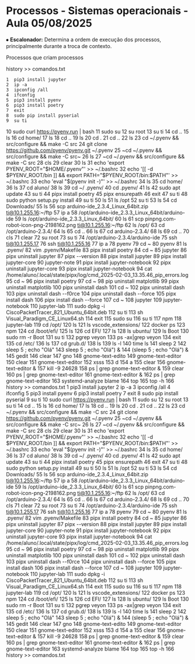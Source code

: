 # Processos - Sistemas operacionais - Aula  05/08/2025

⦁	**Escalonador:** Determina a ordem de execução dos processos, principalmente durante a troca de contexto.

Processos que criam processos

history >> comandos.txt

    1  pip3 install jupyter
    2  ip -a
    3  ipconfig /all
    4  ifconfig
    5  pip3 install pyenv
    6  pip3 install poetry
    7  exit
    8  sudo pip install pyserial
    9  su ti
   10  sudo curl https://pyenv.run | bash
   11  sudo su
   12  su root
   13  su ti
   14  cd ..
   15  ls
   16  cd home/
   17  ls
   18  cd ..
   19  ls
   20  cd .
   21  cd ..
   22  ls
   23  cd ~/.pyenv && src/configure && make -C src
   24  git clone https://github.com/pyenv/pyenv.git ~/.pyenv
   25  ~cd ~/.pyenv && src/configure && make -C src~
   26  ls
   27  ~cd ~/.pyenv && src/configure && make -C src
   28  cls
   29  clear
   30  ls
   31  echo 'export PYENV_ROOT="$HOME/.pyenv"' >> ~/.bashrc
   32  echo '[[ -d $PYENV_ROOT/bin ]] && export PATH="$PYENV_ROOT/bin:$PATH"' >> ~/.bashrc
   33  echo 'eval "$(pyenv init -)"' >> ~/.bashrc
   34  ls
   35  cd home/
   36  ls
   37  cd aluno/
   38  ls
   39  cd ~/ .pyenv/
   40  cd .pyenv/
   41  ls
   42  sudo apt update
   43  su ti
   44  pipx install poetry
   45  pipx ensurepath
   46  exit
   47  su ti
   48  sudo python setup.py install
   49  su ti
   50  ls
   51  ls /opt
   52  su ti
   53  ls
   54  cd Downloads/
   55  ls
   56  scp arduino-ide_2.3.4_Linux_64bit.zip ti@10.1.255.16:~/ftp
   57  ip a
   58  /opt/arduino-ide_2.3.3_Linux_64bit/arduino-ide 
   59  ls /opt/arduino-ide_2.3.3_Linux_64bit/
   60  ls
   61  scp pinpng.com-robot-icon-png-2198162.png ti@10.1.255.16:~/ftp
   62  ls /opt/
   63  cd /opt/arduino-2.3.4/
   64  ls
   65  cd ..
   66  ls
   67  cd arduino-2.3.4/
   68  ls
   69  cd ..
   70  cls
   71  clear
   72  su root
   73  su ti
   74  /opt/arduino-2.3.4/arduino-ide 
   75  ssh ti@10.1.255.17
   76  ssh ti@10.1.255.16
   77  ip a
   78  pyenv
   79  cd ~
   80  pyenv
   81  ls .pyenv/
   82  vim .pyenv/Makefile 
   83  pipx install poetry
   84  cd ~
   85  jupyter
   86  pipx uninstall jupyter
   87  pipx --version
   88  pipx install jupyter
   89  pipx install jupyter-core
   90  jupyter-note
   91  pipx install jupyter-notebook
   92  pipx uninstall jupyter-core
   93  pipx install jupyter-notebook
   94  cat /home/aluno/.local/state/pipx/log/cmd_2025-02-03_13.35.46_pip_errors.log
   95  cd ~
   96  pipx install poetry
   97  cd ~
   98  pip uninstall matplotlib
   99  pipx uninstall matplotlib
  100  pipx uninstall dash
  101  cd ~
  102  pipx uninstall dash
  103  pipx uninstall dash --f0rce
  104  pipx uninstall dash --force
  105  pipx install dash
  106  pipx install dash --force
  107  cd ~
  108  jupyter
  109  jupyter-notebook
  110  jupyter-lab
  111  sudo dpkg -i CiscoPacketTracer_821_Ubuntu_64bit.deb 
  112  su ti
  113  sh Visual_Paradigm_CE_Linux64.sh 
  114  exit
  115  sudo su
  116  su ti
  117  npm
  118  jupyter-lab
  119  cd /opt/
  120  ls
  121  ls vscode_extensions/
  122  docker ps 
  123  npm
  124  cd /boot/efi/
  125  ls
  126  cd EFI/
  127  ls
  128  ls ubuntu/
  129  ls Boot 
  130  sudo rm -r Boot 
  131  su ti
  132  pgrep veyon
  133  ps -ax|grep veyon
  134  exit
  135  cd /etc/
  136  ls
  137  cd grub.d/
  138  ls
  139  ls -l
  140  time ls
  141  sleep 2
  142  sleep 5 ; echo "Olá"
  143  sleep 5 ; echo "Olá") &
  144  (sleep 5 ; echo "Olá") &
  145  gedit
  146  clear
  147  gno
  148  gnome-text-edito
  149  gnome-text-editor
  150  clear
  151  gnome-text-editor
  152  xsss
  153  d
  154  a
  155  clear
  156  gnome-text-editor &
  157  kill -9 24628
  158  ps | grep gnome-text-editor &
  159  clear
  160  ps | grep gnome-text-editor 
  161  gnome-text-editor &
  162  ps | grep gnome-text-editor 
  163  systemd-analyze blame
  164  top
  165  top -h
  166  history >> comandos.txt
    1  pip3 install jupyter
    2  ip -a
    3  ipconfig /all
    4  ifconfig
    5  pip3 install pyenv
    6  pip3 install poetry
    7  exit
    8  sudo pip install pyserial
    9  su ti
   10  sudo curl https://pyenv.run | bash
   11  sudo su
   12  su root
   13  su ti
   14  cd ..
   15  ls
   16  cd home/
   17  ls
   18  cd ..
   19  ls
   20  cd .
   21  cd ..
   22  ls
   23  cd ~/.pyenv && src/configure && make -C src
   24  git clone https://github.com/pyenv/pyenv.git ~/.pyenv
   25  ~cd ~/.pyenv && src/configure && make -C src~
   26  ls
   27  ~cd ~/.pyenv && src/configure && make -C src
   28  cls
   29  clear
   30  ls
   31  echo 'export PYENV_ROOT="$HOME/.pyenv"' >> ~/.bashrc
   32  echo '[[ -d $PYENV_ROOT/bin ]] && export PATH="$PYENV_ROOT/bin:$PATH"' >> ~/.bashrc
   33  echo 'eval "$(pyenv init -)"' >> ~/.bashrc
   34  ls
   35  cd home/
   36  ls
   37  cd aluno/
   38  ls
   39  cd ~/ .pyenv/
   40  cd .pyenv/
   41  ls
   42  sudo apt update
   43  su ti
   44  pipx install poetry
   45  pipx ensurepath
   46  exit
   47  su ti
   48  sudo python setup.py install
   49  su ti
   50  ls
   51  ls /opt
   52  su ti
   53  ls
   54  cd Downloads/
   55  ls
   56  scp arduino-ide_2.3.4_Linux_64bit.zip ti@10.1.255.16:~/ftp
   57  ip a
   58  /opt/arduino-ide_2.3.3_Linux_64bit/arduino-ide 
   59  ls /opt/arduino-ide_2.3.3_Linux_64bit/
   60  ls
   61  scp pinpng.com-robot-icon-png-2198162.png ti@10.1.255.16:~/ftp
   62  ls /opt/
   63  cd /opt/arduino-2.3.4/
   64  ls
   65  cd ..
   66  ls
   67  cd arduino-2.3.4/
   68  ls
   69  cd ..
   70  cls
   71  clear
   72  su root
   73  su ti
   74  /opt/arduino-2.3.4/arduino-ide 
   75  ssh ti@10.1.255.17
   76  ssh ti@10.1.255.16
   77  ip a
   78  pyenv
   79  cd ~
   80  pyenv
   81  ls .pyenv/
   82  vim .pyenv/Makefile 
   83  pipx install poetry
   84  cd ~
   85  jupyter
   86  pipx uninstall jupyter
   87  pipx --version
   88  pipx install jupyter
   89  pipx install jupyter-core
   90  jupyter-note
   91  pipx install jupyter-notebook
   92  pipx uninstall jupyter-core
   93  pipx install jupyter-notebook
   94  cat /home/aluno/.local/state/pipx/log/cmd_2025-02-03_13.35.46_pip_errors.log
   95  cd ~
   96  pipx install poetry
   97  cd ~
   98  pip uninstall matplotlib
   99  pipx uninstall matplotlib
  100  pipx uninstall dash
  101  cd ~
  102  pipx uninstall dash
  103  pipx uninstall dash --f0rce
  104  pipx uninstall dash --force
  105  pipx install dash
  106  pipx install dash --force
  107  cd ~
  108  jupyter
  109  jupyter-notebook
  110  jupyter-lab
  111  sudo dpkg -i CiscoPacketTracer_821_Ubuntu_64bit.deb 
  112  su ti
  113  sh Visual_Paradigm_CE_Linux64.sh 
  114  exit
  115  sudo su
  116  su ti
  117  npm
  118  jupyter-lab
  119  cd /opt/
  120  ls
  121  ls vscode_extensions/
  122  docker ps 
  123  npm
  124  cd /boot/efi/
  125  ls
  126  cd EFI/
  127  ls
  128  ls ubuntu/
  129  ls Boot 
  130  sudo rm -r Boot 
  131  su ti
  132  pgrep veyon
  133  ps -ax|grep veyon
  134  exit
  135  cd /etc/
  136  ls
  137  cd grub.d/
  138  ls
  139  ls -l
  140  time ls
  141  sleep 2
  142  sleep 5 ; echo "Olá"
  143  sleep 5 ; echo "Olá") &
  144  (sleep 5 ; echo "Olá") &
  145  gedit
  146  clear
  147  gno
  148  gnome-text-edito
  149  gnome-text-editor
  150  clear
  151  gnome-text-editor
  152  xsss
  153  d
  154  a
  155  clear
  156  gnome-text-editor &
  157  kill -9 24628
  158  ps | grep gnome-text-editor &
  159  clear
  160  ps | grep gnome-text-editor 
  161  gnome-text-editor &
  162  ps | grep gnome-text-editor 
  163  systemd-analyze blame
  164  top
  165  top -h
  166  history >> comandos.txt